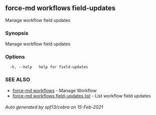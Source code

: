 ## force-md workflows field-updates

Manage workflow field updates

### Synopsis

Manage workflow field updates

### Options

```
  -h, --help   help for field-updates
```

### SEE ALSO

* [force-md workflows](force-md_workflows.md)	 - Manage Workflow
* [force-md workflows field-updates list](force-md_workflows_field-updates_list.md)	 - List workflow field updates

###### Auto generated by spf13/cobra on 15-Feb-2021
